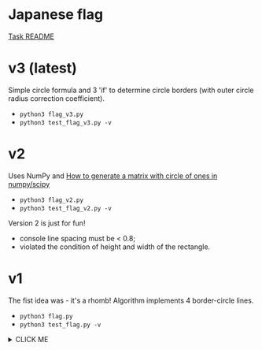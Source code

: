# Japanese flag

<a href="https://github.com/Valentin-Golyonko/test_task_191105#japanese-flag">Task README</a>

# v3 (latest)
Simple circle formula and 3 'if' to determine circle borders (with outer circle radius correction coefficient).
- <code>python3 flag_v3.py</code>
- <code>python3 test_flag_v3.py -v</code>

# v2
Uses NumPy and <a href="https://stackoverflow.com/questions/39073973/how-to-generate-a-matrix-with-circle-of-ones-in-numpy-scipy/39074620">How to generate a matrix with circle of ones in numpy/scipy</a>
- <code>python3 flag_v2.py</code>
- <code>python3 test_flag_v2.py -v</code>

Version 2 is just for fun! <br>
- console line spacing must be < 0.8;
- violated the condition of height and width of the rectangle.

# v1
The fist idea was - it's a rhomb! Algorithm implements 4 border-circle lines.
- <code>python3 flag.py</code>
- <code>python3 test_flag.py -v</code>


<details><summary>CLICK ME</summary>
<p>

<a href="https://github.com/Valentin-Golyonko/test_task_191105#japanese-flag">Japanese flag</a>

The purpose of the task is to implement a function that will accept a single input parameter N and output a string with an ASCII art of the japanese flag.

Here is an example of flags for various values of N:

    N = 2                           N = 6
    ########                        ####################
    #      #                        #                  #
    #  **  #                        #                  #
    #  **  #                        #                  #
    #      #                        #        **        #
    ########                        #       *oo*       #
                                    #      *oooo*      #
    N = 4                           #      *oooo*      #
    ##############                  #       *oo*       #
    #            #                  #        **        #
    #            #                  #                  #
    #     **     #                  #                  #
    #    *oo*    #                  #                  #
    #    *oo*    #                  ####################
    #     **     #
    #            #
    #            #
    ##############
    

    

The following is a list of requirements for the function:

- The input N shall be an integer even number
- The width of the inner area of the rectangle (excluding border) shall be 3 * N
- The height of the inner area of the rectangle (excluding border) shall be 2 * N
- The vertical distance between the circle and the border of the rectangle shall be N/2
- The horizontal distance between the circle and the border of the rectangle shall be N
- `#` symbol shall be used for rectangle border, `*` symbol shall be used for the circle border, `o` symbol shall be used for inner circle area
- The function shall return a string and use `\n` as line separators
- The function shall accept a single parameter N
- If the parameter is not a valid even integer number the `ArgumentError` exception shall be thrown
- The result of the task shall be provided a single python file named `flag.py` with a function named `flag` defined in it

</p>
</details>
